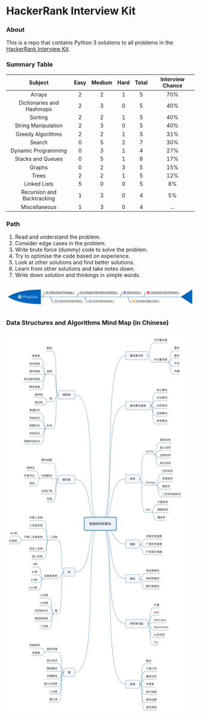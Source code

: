 # HackerRank Interview Kit
### About
This is a repo that contains Python 3 solutions to all problems in the [HackerRank Interview Kit](https://www.hackerrank.com/interview/interview-preparation-kit).

### Summary Table
|           Subject          | Easy | Medium | Hard | Total | Interview Chance  |
|:--------------------------:|:----:|:------:|:----:|:-----:|:-----------------:|
|           Arrays           |   2  |    2   |   1  |   5   |        70%        |
|  Dictionaries and Hashmaps |   2  |    3   |   0  |   5   |        40%        |
|           Sorting          |   2  |    2   |   1  |   5   |        40%        |
|     String Manipulation    |   2  |    3   |   0  |   5   |        40%        |
|      Greedy Algorithms     |   2  |    2   |   1  |   5   |        31%        |
|           Search           |   0  |    5   |   2  |   7   |        30%        |
|     Dynamic Programming    |   0  |    3   |   1  |   4   |        27%        |
|      Stacks and Queues     |   0  |    5   |   1  |   6   |        17%        |
|           Graphs           |   0  |    2   |   3  |   5   |        15%        |
|            Trees           |   2  |    2   |   1  |   5   |        12%        |
|        Linked Lists        |   5  |    0   |   0  |   5   |         8%        |
| Recursion and Backtracking |   1  |    3   |   0  |   4   |         5%        |
|        Miscellaneous       |   1  |    3   |   0  |   4   |        ...        |

### Path
1. Read and understand the problem.
2. Consider edge cases in the problem.
3. Write brute force (dummy) code to solve the problem.
4. Try to optimise the code based on experience.
5. Look at other solutions and find better solutions.
6. Learn from other solutions and take notes down.
7. Write down solution and thinkings in simple words.

![Coding Practice Path](practicing_path.png)

### Data Structures and Algorithms Mind Map (in Chinese)

![Data Structures and Algorithms Mind Map](data_structures_and_algorithms.jpg)